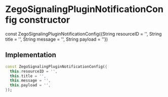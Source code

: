 


# ZegoSignalingPluginNotificationConfig constructor






const
ZegoSignalingPluginNotificationConfig({String resourceID = '', String title = '', String message = '', String payload = ''})





## Implementation

```dart
const ZegoSignalingPluginNotificationConfig({
  this.resourceID = '',
  this.title = '',
  this.message = '',
  this.payload = '',
});
```







